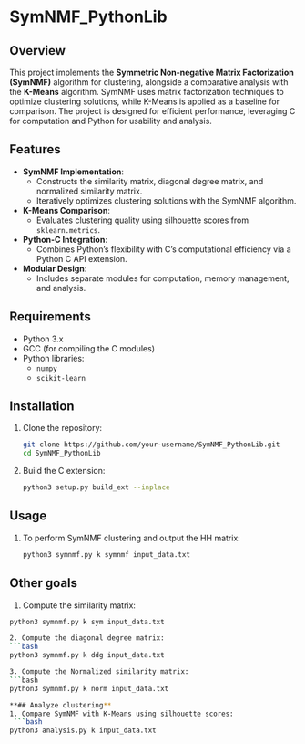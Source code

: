 # SymNMF_PythonLib

## Overview
This project implements the **Symmetric Non-negative Matrix Factorization (SymNMF)** algorithm for clustering, alongside a comparative analysis with the **K-Means** algorithm. SymNMF uses matrix factorization techniques to optimize clustering solutions, while K-Means is applied as a baseline for comparison. The project is designed for efficient performance, leveraging C for computation and Python for usability and analysis.

## Features
- **SymNMF Implementation**:
  - Constructs the similarity matrix, diagonal degree matrix, and normalized similarity matrix.
  - Iteratively optimizes clustering solutions with the SymNMF algorithm.
- **K-Means Comparison**:
  - Evaluates clustering quality using silhouette scores from `sklearn.metrics`.
- **Python-C Integration**:
  - Combines Python’s flexibility with C’s computational efficiency via a Python C API extension.
- **Modular Design**:
  - Includes separate modules for computation, memory management, and analysis.

## Requirements
- Python 3.x
- GCC (for compiling the C modules)
- Python libraries:
  - `numpy`
  - `scikit-learn`

## Installation
1. Clone the repository:
   ```bash
   git clone https://github.com/your-username/SymNMF_PythonLib.git
   cd SymNMF_PythonLib
   
2. Build the C extension:
   ```bash
   python3 setup.py build_ext --inplace
   
## Usage
1. To perform SymNMF clustering and output the HH matrix:
   ```bash
   python3 symnmf.py k symnmf input_data.txt

## Other goals
1. Compute the similarity matrix:
  ```bash
  python3 symnmf.py k sym input_data.txt

2. Compute the diagonal degree matrix:
  ```bash
  python3 symnmf.py k ddg input_data.txt

3. Compute the Normalized similarity matrix:
  ```bash
  python3 symnmf.py k norm input_data.txt

**## Analyze clustering**
1. Compare SymNMF with K-Means using silhouette scores:
   ```bash
  python3 analysis.py k input_data.txt
